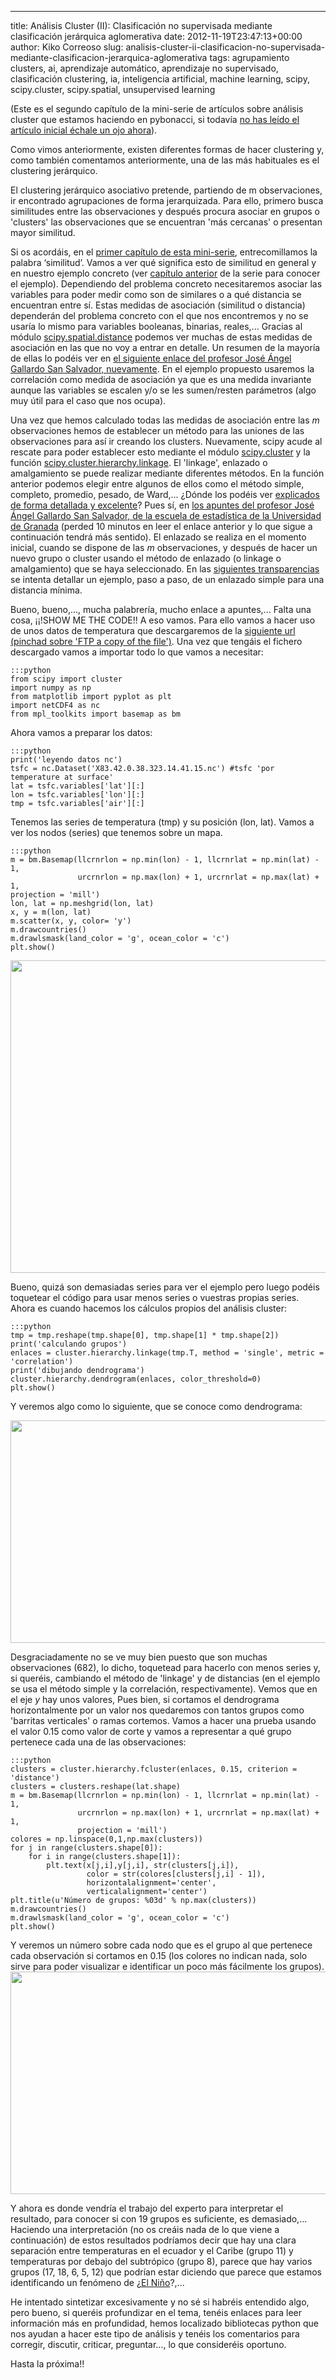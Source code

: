 ---
title: Análisis Cluster (II): Clasificación no supervisada mediante clasificación jerárquica aglomerativa
date: 2012-11-19T23:47:13+00:00
author: Kiko Correoso
slug: analisis-cluster-ii-clasificacion-no-supervisada-mediante-clasificacion-jerarquica-aglomerativa
tags: agrupamiento clusters, ai, aprendizaje automático, aprendizaje no supervisado, clasificación clustering, ia, inteligencia artificial, machine learning, scipy, scipy.cluster, scipy.spatial, unsupervised learning

(Este es el segundo capítulo de la mini-serie de artículos sobre análisis cluster que estamos haciendo en pybonacci, si todavía [no has leído el artículo inicial échale un ojo ahora](https://pybonacci.org/2012/11/18/analisis-cluster-i-introduccion/)).

Como vimos anteriormente, existen diferentes formas de hacer clustering y, como también comentamos anteriormente, una de las más habituales es el clustering jerárquico.

El clustering jerárquico asociativo pretende, partiendo de m observaciones, ir encontrado agrupaciones de forma jerarquizada. Para ello, primero busca similitudes entre las observaciones y después procura asociar en grupos o 'clusters' las observaciones que se encuentran 'más cercanas' o presentan mayor similitud.

Si os acordáis, en el [primer capítulo de esta mini-serie](https://pybonacci.org/2012/11/18/analisis-cluster-i-introduccion/), entrecomillamos la palabra ‘similitud’. Vamos a ver qué significa esto de similitud en general y en nuestro ejemplo concreto (ver [capítulo anterior](https://pybonacci.org/2012/11/18/analisis-cluster-i-introduccion/) de la serie para conocer el ejemplo). Dependiendo del problema concreto necesitaremos asociar las variables para poder medir como son de similares o a qué distancia se encuentran entre sí. Estas medidas de asociación (similitud o distancia) dependerán del problema concreto con el que nos encontremos y no se usaría lo mismo para variables booleanas, binarias, reales,... Gracias al módulo [scipy.spatial.distance](http://docs.scipy.org/doc/scipy/reference/spatial.distance.html#module-scipy.spatial.distance) podemos ver muchas de estas medidas de asociación en las que no voy a entrar en detalle. Un resumen de la mayoría de ellas lo podéis ver en [el siguiente enlace del profesor José Ángel Gallardo San Salvador, nuevamente](http://www.ugr.es/~gallardo/pdf/cluster-2.pdf). En el ejemplo propuesto usaremos la correlación como medida de asociación ya que es una medida invariante aunque las variables se escalen y/o se les sumen/resten parámetros (algo muy útil para el caso que nos ocupa).

<!--more-->

Una vez que hemos calculado todas las medidas de asociación entre las _m_ observaciones hemos de establecer un método para las uniones de las observaciones para así ir creando los clusters. Nuevamente, scipy acude al rescate para poder establecer esto mediante el módulo [scipy.cluster](http://docs.scipy.org/doc/scipy/reference/cluster.html) y la función [scipy.cluster.hierarchy.linkage](http://docs.scipy.org/doc/scipy/reference/generated/scipy.cluster.hierarchy.linkage.html#scipy.cluster.hierarchy.linkage). El 'linkage', enlazado o amalgamiento se puede realizar mediante diferentes métodos. En la función anterior podemos elegir entre algunos de ellos como el método simple, completo, promedio, pesado, de Ward,... ¿Dónde los podéis ver [explicados de forma detallada y excelente](http://www.ugr.es/~gallardo/pdf/cluster-3.pdf)? Pues sí, en [los apuntes del profesor José Ángel Gallardo San Salvador, de la escuela de estadística de la Universidad de Granada](http://www.ugr.es/~gallardo/pdf/cluster-3.pdf) (perded 10 minutos en leer el enlace anterior y lo que sigue a continuación tendrá más sentido). El enlazado se realiza en el momento inicial, cuando se dispone de las _m_ observaciones, y después de hacer un nuevo grupo o cluster usando el método de enlazado (o linkage o amalgamiento) que se haya seleccionado. En las [siguientes transparencias](https://www.slideshare.net/pybonacci/linkage-15253227) se intenta detallar un ejemplo, paso a paso, de un enlazado simple para una distancia mínima.

Bueno, bueno,..., mucha palabrería, mucho enlace a apuntes,... Falta una cosa, ¡¡!SHOW ME THE CODE!! A eso vamos. Para ello vamos a hacer uso de unos datos de temperatura que descargaremos de la <a href="http://www.esrl.noaa.gov/psd/cgi-bin/GrADS.pl?dataset=NCEP+Reanalysis+Surface+Level&DB_did=3&file=%2FDatasets%2Fncep.reanalysis%2Fsurface%2Fair.sig995.1948.nc+air.sig995.%25y4.nc+94788&variable=air&DB_vid=20&DB_tid=35711&units=degK&longstat=Individual+Obs&DB_statistic=Individual+Obs&stat=&lat-begin=60S&lat-end=15N&lon-begin=84W&lon-end=30W&dim0=time&year_begin=2009&mon_begin=Jan&day_begin=1&hour_begin=00+Z&year_end=2012&mon_end=Jan&day_end=1&hour_end=00+Z&X=lon&Y=lat&output=file&bckgrnd=black&use_color=on&fill=lines&cint=&range1=&range2=&scale=100&submit=Create+Plot+or+Subset+of+Data">siguiente url (pinchad sobre 'FTP a copy of the file')</a>. Una vez que tengáis el fichero descargado vamos a importar todo lo que vamos a necesitar:

    :::python
    from scipy import cluster
    import numpy as np
    from matplotlib import pyplot as plt
    import netCDF4 as nc
    from mpl_toolkits import basemap as bm

Ahora vamos a preparar los datos:

    :::python
    print('leyendo datos nc')
    tsfc = nc.Dataset('X83.42.0.38.323.14.41.15.nc') #tsfc 'por temperature at surface'
    lat = tsfc.variables['lat'][:]
    lon = tsfc.variables['lon'][:]
    tmp = tsfc.variables['air'][:]
  
Tenemos las series de temperatura (tmp) y su posición (lon, lat). Vamos a ver los nodos (series) que tenemos sobre un mapa.

    :::python
    m = bm.Basemap(llcrnrlon = np.min(lon) - 1, llcrnrlat = np.min(lat) - 1,
                   urcrnrlon = np.max(lon) + 1, urcrnrlat = np.max(lat) + 1,
    projection = 'mill')
    lon, lat = np.meshgrid(lon, lat)
    x, y = m(lon, lat)
    m.scatter(x, y, color= 'y')
    m.drawcountries()
    m.drawlsmask(land_color = 'g', ocean_color = 'c')
    plt.show()

<a href="http://new.pybonacci.org/images/2012/11/nodos.png"><img class="aligncenter size-full wp-image-1267" title="nodos" alt="" src="http://new.pybonacci.org/images/2012/11/nodos.png" height="500" width="700" srcset="https://pybonacci.org/wp-content/uploads/2012/11/nodos.png 800w, https://pybonacci.org/wp-content/uploads/2012/11/nodos-300x214.png 300w" sizes="(max-width: 700px) 100vw, 700px" /></a>

Bueno, quizá son demasiadas series para ver el ejemplo pero luego podéis toquetear el código para usar menos series o vuestras propias series. Ahora es cuando hacemos los cálculos propios del análisis cluster:

    :::python
    tmp = tmp.reshape(tmp.shape[0], tmp.shape[1] * tmp.shape[2])
    print('calculando grupos')
    enlaces = cluster.hierarchy.linkage(tmp.T, method = 'single', metric = 'correlation')
    print('dibujando dendrograma')
    cluster.hierarchy.dendrogram(enlaces, color_threshold=0)
    plt.show()  

Y veremos algo como lo siguiente, que se conoce como dendrograma:

<a href="http://new.pybonacci.org/images/2012/11/dendrograma.png"><img class="aligncenter size-full wp-image-1268" title="dendrograma" alt="" src="http://new.pybonacci.org/images/2012/11/dendrograma.png" height="356" width="700" srcset="https://pybonacci.org/wp-content/uploads/2012/11/dendrograma.png 1600w, https://pybonacci.org/wp-content/uploads/2012/11/dendrograma-300x152.png 300w, https://pybonacci.org/wp-content/uploads/2012/11/dendrograma-1024x521.png 1024w, https://pybonacci.org/wp-content/uploads/2012/11/dendrograma-1200x611.png 1200w" sizes="(max-width: 700px) 100vw, 700px" /></a>

Desgraciadamente no se ve muy bien puesto que son muchas observaciones (682), lo dicho, toquetead para hacerlo con menos series y, si queréis, cambiando el método de 'linkage' y de distancias (en el ejemplo se usa el método simple y la correlación, respectivamente). Vemos que en el eje <em>y</em> hay unos valores, Pues bien, si cortamos el dendrograma horizontalmente por un valor nos quedaremos con tantos grupos como 'barritas verticales' o ramas cortemos. Vamos a hacer una prueba usando el valor 0.15 como valor de corte y vamos a representar a qué grupo pertenece cada una de las observaciones:

    :::python
    clusters = cluster.hierarchy.fcluster(enlaces, 0.15, criterion = 'distance')
    clusters = clusters.reshape(lat.shape)
    m = bm.Basemap(llcrnrlon = np.min(lon) - 1, llcrnrlat = np.min(lat) - 1,
                   urcrnrlon = np.max(lon) + 1, urcrnrlat = np.max(lat) + 1,
                   projection = 'mill')
    colores = np.linspace(0,1,np.max(clusters))
    for j in range(clusters.shape[0]):
        for i in range(clusters.shape[1]):
            plt.text(x[j,i],y[j,i], str(clusters[j,i]),
                     color = str(colores[clusters[j,i] - 1]),
                     horizontalalignment='center',
                     verticalalignment='center')
    plt.title(u'Número de grupos: %03d' % np.max(clusters))
    m.drawcountries()
    m.drawlsmask(land_color = 'g', ocean_color = 'c')
    plt.show()

Y veremos un número sobre cada nodo que es el grupo al que pertenece cada observación si cortamos en 0.15 (los colores no indican nada, solo sirve para poder visualizar e identificar un poco más fácilmente los grupos).<a href="http://new.pybonacci.org/images/2012/11/resultado.png"><img class="aligncenter size-full wp-image-1270" title="resultado" alt="" src="http://new.pybonacci.org/images/2012/11/resultado.png" height="356" width="700" srcset="https://pybonacci.org/wp-content/uploads/2012/11/resultado.png 1600w, https://pybonacci.org/wp-content/uploads/2012/11/resultado-300x152.png 300w, https://pybonacci.org/wp-content/uploads/2012/11/resultado-1024x521.png 1024w, https://pybonacci.org/wp-content/uploads/2012/11/resultado-1200x611.png 1200w" sizes="(max-width: 700px) 100vw, 700px" /></a>
  
Y ahora es donde vendría el trabajo del experto para interpretar el resultado, para conocer si con 19 grupos es suficiente, es demasiado,... Haciendo una interpretación (no os creáis nada de lo que viene a continuación) de estos resultados podríamos decir que hay una clara separación entre temperaturas en el ecuador y el Caribe (grupo 11) y temperaturas por debajo del subtrópico (grupo 8), parece que hay varios grupos (17, 18, 6, 5, 12) que podrían estar diciendo que parece que estamos identificando un fenómeno de ¿<a href="http://es.wikipedia.org/wiki/El_Ni%C3%B1o">El Niño</a>?,...

He intentado sintetizar excesivamente y no sé si habréis entendido algo, pero bueno, si queréis profundizar en el tema, tenéis enlaces para leer información más en profundidad, hemos localizado bibliotecas python que nos ayudan a hacer este tipo de análisis y tenéis los comentarios para corregir, discutir, criticar, preguntar..., lo que consideréis oportuno.

Hasta la próxima!!
